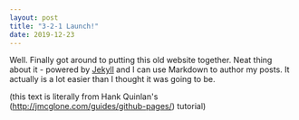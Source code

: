 ```yaml
---
layout: post
title: "3-2-1 Launch!"
date: 2019-12-23
---
```


Well. Finally got around to putting this old website together.
Neat thing about it - powered by [Jekyll](http://jekyllrb.com) and I can use Markdown to author my posts.
It actually is a lot easier than I thought it was going to be.

(this text is literally from Hank Quinlan's (http://jmcglone.com/guides/github-pages/) tutorial)
